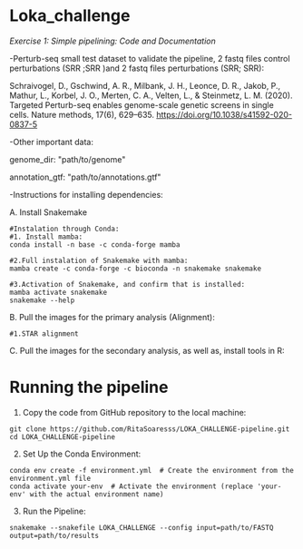# Loka_challenge

*Exercise 1: Simple pipelining: Code and Documentation*

-Perturb-seq small test dataset to validate the pipeline, 2 fastq files control perturbations (SRR ;SRR )and 2 fastq files perturbations (SRR; SRR):

Schraivogel, D., Gschwind, A. R., Milbank, J. H., Leonce, D. R., Jakob, P., Mathur, L., Korbel, J. O., Merten, C. A., Velten, L., & Steinmetz, L. M. (2020). Targeted Perturb-seq enables genome-scale genetic screens in single cells. Nature methods, 17(6), 629–635. https://doi.org/10.1038/s41592-020-0837-5

-Other important data:

genome_dir: "path/to/genome"

annotation_gtf: "path/to/annotations.gtf"

-Instructions for installing dependencies:

A. Install Snakemake
```
#Instalation through Conda:
#1. Install mamba:
conda install -n base -c conda-forge mamba

#2.Full instalation of Snakemake with mamba:
mamba create -c conda-forge -c bioconda -n snakemake snakemake

#3.Activation of Snakemake, and confirm that is installed:
mamba activate snakemake
snakemake --help
```

B. Pull the images for the primary analysis (Alignment):

```
#1.STAR alignment

```

C. Pull the images for the secondary analysis, as well as, install tools in R:

# Running the pipeline

1. Copy the code from GitHub repository to the local machine:
```
git clone https://github.com/RitaSoaresss/LOKA_CHALLENGE-pipeline.git
cd LOKA_CHALLENGE-pipeline
```
2. Set Up the Conda Environment:
```
conda env create -f environment.yml  # Create the environment from the environment.yml file
conda activate your-env  # Activate the environment (replace 'your-env' with the actual environment name)
```
3. Run the Pipeline:
```
snakemake --snakefile LOKA_CHALLENGE --config input=path/to/FASTQ output=path/to/results
```
